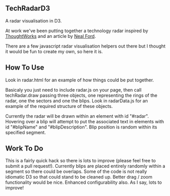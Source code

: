 TechRadarD3
-------
A radar visualisation in D3.

At work we've been putting together a technology radar inspired by [ThoughtWorks](http://www.thoughtworks.com/radar) and an article by [Neal Ford](http://nealford.com/memeagora/2013/05/28/build_your_own_technology_radar.html). 

There are a few javascript radar visualisation helpers out there but I thought it would be fun to create my own, so here it is.

How To Use
-------

Look in radar.html for an example of how things could be put together.

Basicaly you just need to include radar.js on your page, then call techRadar.draw passing three objects, one representing the rings of the radar, one the sectors and one the blips. Look in radarData.js for an example of the required structure of these objects.

Currently the radar will be drawn within an element with id "#radar". Hovering over a blip will attempt to put the associated text in elements with id "#blipName" and "#blipDescription". Blip position is random within its specified segment.

Work To Do
-------
This is a fairly quick hack so there is lots to improve (please feel free to submit a pull request!). Currently blips are placed entirely randomly within a segment so there could be overlaps. Some of the code is not really idiomatic D3 so that could stand to be cleaned up. Better drag / zoom functionality would be nice. Enhanced configurability also. As I say, lots to improve!